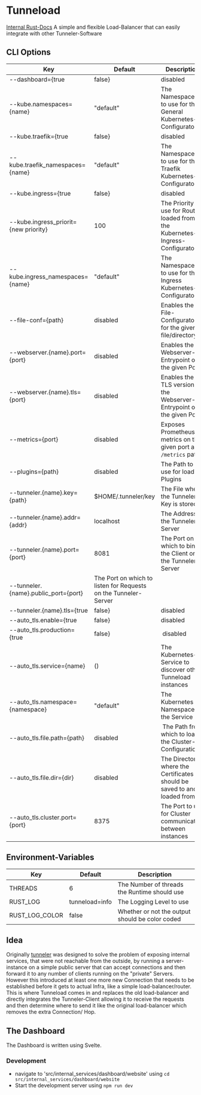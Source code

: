 # Tunneload
[Internal Rust-Docs](https://lol3rrr.github.io/tunneload/tunneload/index.html)
A simple and flexible Load-Balancer that can easily integrate with other Tunneler-Software

## CLI Options
Key | Default | Description
--- | --- | ---
--dashboard={true|false} | disabled | Enables the internal Dashboard-Service
--kube.namespaces={name} | "default" | The Namespaces to use for the General Kubernetes-Configurator
--kube.traefik={true|false} | disabled | Enables the Kubernetes-Traefik-Configurator
--kube.traefik_namespaces={name} | "default" | The Namespaces to use for the Traefik Kubernetes-Configurator
--kube.ingress={true|false} | disabled | Enables the Kubernetes-Ingress-Configurator
--kube.ingress_priorit={new priority} | 100 | The Priority to use for Routes loaded from the Kubernetes-Ingress-Configurator
--kube.ingress_namespaces={name} | "default" | The Namespaces to use for the Ingress Kubernetes-Configurator
--file-conf={path} | disabled | Enables the File-Configurator for the given file/directory
--webserver.{name}.port={port} | disabled | Enables the Webserver-Entrypoint on the given Port
--webserver.{name}.tls={port} | disabled | Enables the TLS version of the Webserver-Entrypoint on the given Port
--metrics={port} | disabled | Exposes Prometheus metrics on the given port and `/metrics` path
--plugins={path} | disabled | The Path to use for loading Plugins
--tunneler.{name}.key={path} | $HOME/.tunneler/key | The File where the Tunneler-Key is stored
--tunneler.{name}.addr={addr} | localhost | The Address of the Tunneler-Server
--tunneler.{name}.port={port} | 8081 | The Port on which to bind the Client on the Tunneler-Server
--tunneler.{name}.public_port={port} | The Port on which to listen for Requests on the Tunneler-Server
--tunneler.{name}.tls={true|false} | disabled | Enables the Tunneler-Entrypoint with TLS enabled
--auto_tls.enable={true|false} | disabled | Enables the Auto-TLS feature
--auto_tls.production={true|false} | disabled | Enables the Production Setting for Lets-Encrypt
--auto_tls.service={name} | () | The Kubernetes-Service to discover other Tunneload instances
--auto_tls.namespace={namespace} | "default" | The Kubernetes Namespace for the Service
--auto_tls.file.path={path} | disabled | The Path from which to load the Cluster-Configuration
--auto_tls.file.dir={dir} | disabled | The Directory where the Certificates should be saved to and loaded from
--auto_tls.cluster.port={port} | 8375 | The Port to use for Cluster communication between instances

## Environment-Variables
Key | Default | Description
--- | --- | ---
THREADS | 6 | The Number of threads the Runtime should use
RUST_LOG | tunneload=info | The Logging Level to use
RUST_LOG_COLOR | false | Whether or not the output should be color coded

## Idea
Originally [tunneler](https://github.com/Lol3rrr/tunneler) was designed to solve the problem of
exposing internal services, that were not reachable from the outside, by running a server-instance
on a simple public server that can accept connections and then forward it to any number of clients
running on the "private" Servers.
However this introduced at least one more new Connection that needs to be established before it gets
to actual Infra, like a simple load-balancer/router. This is where Tunneload comes in and replaces
the old load-balancer and directly integrates the Tunneler-Client allowing it to receive the requests
and then determine where to send it like the original load-balancer which removes the extra Connection/
Hop.


## The Dashboard
The Dashboard is written using Svelte.

### Development
* navigate to 'src/internal_services/dashboard/website' using `cd src/internal_services/dashboard/website`
* Start the development server using `npm run dev`

